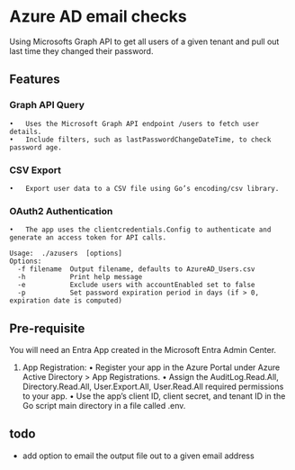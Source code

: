 # Azure AD email checks

Using Microsofts Graph API to get all users of a given tenant and pull out last time they changed their password.

## Features
### Graph API Query
	•	Uses the Microsoft Graph API endpoint /users to fetch user details.
	•	Include filters, such as lastPasswordChangeDateTime, to check password age.
### CSV Export
	•	Export user data to a CSV file using Go’s encoding/csv library.
### OAuth2 Authentication
	•	The app uses the clientcredentials.Config to authenticate and generate an access token for API calls.

	Usage:  ./azusers  [options]
	Options:
	  -f filename  Output filename, defaults to AzureAD_Users.csv
	  -h           Print help message
	  -e           Exclude users with accountEnabled set to false
	  -p           Set password expiration period in days (if > 0, expiration date is computed)

## Pre-requisite
You will need an Entra App created in the Microsoft Entra Admin Center.
1. App Registration:
	•	Register your app in the Azure Portal under Azure Active Directory > App Registrations.
	•	Assign the AuditLog.Read.All, Directory.Read.All, User.Export.All, User.Read.All required permissions to your app.
	•	Use the app’s client ID, client secret, and tenant ID in the Go script main directory in a file called .env.

## todo
- add option to email the output file out to a given email address
